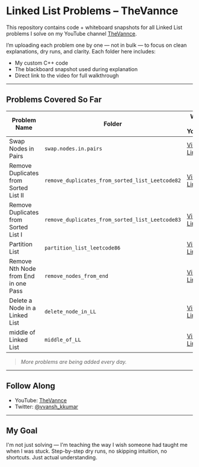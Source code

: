 # Linked List Problems – TheVannce

This repository contains code + whiteboard snapshots for all Linked List problems I solve on my YouTube channel [TheVannce](https://www.youtube.com/@theVannce).

I’m uploading each problem one by one — not in bulk — to focus on clean explanations, dry runs, and clarity. Each folder here includes:

- My custom C++ code
- The blackboard snapshot used during explanation
- Direct link to the video for full walkthrough

---

## Problems Covered So Far

| Problem Name                                | Folder                                               | Watch on YouTube |
|--------------------------------------------|------------------------------------------------------|------------------|
| Swap Nodes in Pairs                        | `swap.nodes.in.pairs`                                | [Video Link](https://youtu.be/dQQfT3IKbX0?si=b_tzWMsKg7ifuz2w) |
| Remove Duplicates from Sorted List II      | `remove_duplicates_from_sorted_list_Leetcode82`      | [Video Link](https://youtu.be/eP-JvI1t1RY?si=6S6SS59jZqlQuxgb) |
| Remove Duplicates from Sorted List I       | `remove_duplicates_from_sorted_list_Leetcode83`      | [Video Link](https://youtu.be/UFMnvPvtbqY) |
| Partition List                             | `partition_list_leetcode86`                          | [Video Link](https://youtu.be/_xhoZvA-WKw?si=k-GBTIX67A6E1A1D) |
| Remove Nth Node from End in one Pass       | `remove_nodes_from_end`                              | [Video Link](https://youtu.be/c6bJJm32u4I?feature=shared) |
| Delete a Node in a Linked List             | `delete_node_in_LL`                                  | [Video Link](https://youtu.be/LEkrgaMz0_o?feature=shared) |
|  middle of Linked List                 | `middle_of_LL`                                       | [Video Link](https://youtu.be/LEkrgaMz0_o?feature=shared)  |


> *More problems are being added every day.*

---

## Follow Along

- YouTube: [TheVannce](https://www.youtube.com/@theVannce)
- Twitter: [@vvansh_kkumar](https://x.com/vvansh_kkumar)

---

## My Goal

I'm not just solving — I'm teaching the way I wish someone had taught me when I was stuck. Step-by-step dry runs, no skipping intuition, no shortcuts. Just actual understanding.
